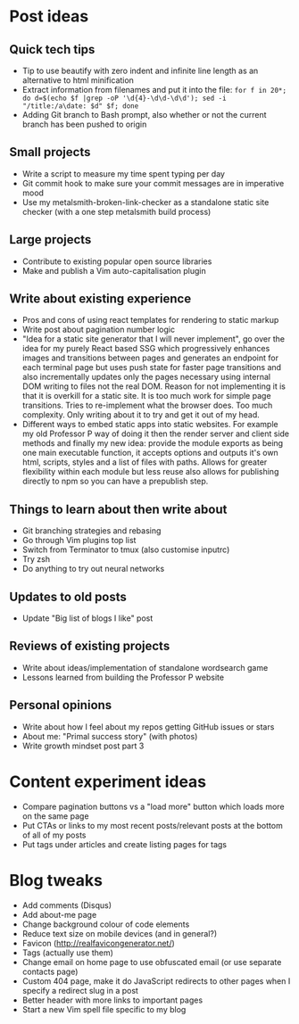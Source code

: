 # Post ideas

## Quick tech tips

- Tip to use beautify with zero indent and infinite line length as an alternative to html minification
- Extract information from filenames and put it into the file: `for f in 20*; do d=$(echo $f |grep -oP '\d{4}-\d\d-\d\d'); sed -i "/title:/a\date: $d" $f; done`
- Adding Git branch to Bash prompt, also whether or not the current branch has been pushed to origin

## Small projects

- Write a script to measure my time spent typing per day
- Git commit hook to make sure your commit messages are in imperative mood
- Use my metalsmith-broken-link-checker as a standalone static site checker (with a one step metalsmith build process)

## Large projects

- Contribute to existing popular open source libraries
- Make and publish a Vim auto-capitalisation plugin

## Write about existing experience

- Pros and cons of using react templates for rendering to static markup
- Write post about pagination number logic
- "Idea for a static site generator that I will never implement", go over the idea for my purely React based SSG which progressively enhances images and transitions between pages and generates an endpoint for each terminal page but uses push state for faster page transitions and also incrementally updates only the pages necessary using internal DOM writing to files not the real DOM. Reason for not implementing it is that it is overkill for a static site. It is too much work for simple page transitions. Tries to re-implement what the browser does. Too much complexity. Only writing about it to try and get it out of my head. 
- Different ways to embed static apps into static websites. For example my old Professor P way of doing it then the render server and client side methods and finally my new idea: provide the module exports as being one main executable function, it accepts options and outputs it's own html, scripts, styles and a list of files with paths. Allows for greater flexibility within each module but less reuse also allows for publishing directly to npm so you can have a prepublish step. 

## Things to learn about then write about

- Git branching strategies and rebasing
- Go through Vim plugins top list
- Switch from Terminator to tmux (also customise inputrc)
- Try zsh
- Do anything to try out neural networks

## Updates to old posts

- Update "Big list of blogs I like" post

## Reviews of existing projects

- Write about ideas/implementation of standalone wordsearch game
- Lessons learned from building the Professor P website

## Personal opinions

- Write about how I feel about my repos getting GitHub issues or stars
- About me: "Primal success story" (with photos)
- Write growth mindset post part 3

# Content experiment ideas

- Compare pagination buttons vs a "load more" button which loads more on the same page
- Put CTAs or links to my most recent posts/relevant posts at the bottom of all of my posts
- Put tags under articles and create listing pages for tags

# Blog tweaks

- Add comments (Disqus)
- Add about-me page
- Change background colour of code elements
- Reduce text size on mobile devices (and in general?)
- Favicon (http://realfavicongenerator.net/)
- Tags (actually use them)
- Change email on home page to use obfuscated email (or use separate contacts page)
- Custom 404 page, make it do JavaScript redirects to other pages when I specify a redirect slug in a post
- Better header with more links to important pages
- Start a new Vim spell file specific to my blog

